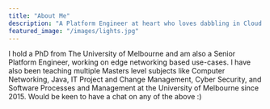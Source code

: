 ```yaml
---
title: "About Me"
description: "A Platform Engineer at heart who loves dabbling in Cloud Technologies and Computer Networking. Most recently, working on a mix of Cloud infrastructure automation and Edge Networking (Cloudflare)"
featured_image: "/images/lights.jpg"
---
```


I hold a PhD from The University of Melbourne and am also a Senior Platform Engineer, working on edge networking based use-cases. I have also been teaching multiple Masters level subjects like Computer Networking, Java, IT Project and Change Management, Cyber Security, and Software Processes and Management at the University of Melbourne since 2015. Would be keen to have a chat on any of the above :)